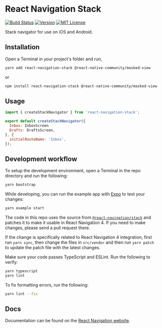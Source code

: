 # React Navigation Stack

[![Build Status][build-badge]][build]
[![Version][version-badge]][package]
[![MIT License][license-badge]][license]

Stack navigator for use on iOS and Android.

## Installation

Open a Terminal in your project's folder and run,

```sh
yarn add react-navigation-stack @react-native-community/masked-view
```

or

```sh
npm install react-navigation-stack @react-native-community/masked-view
```

## Usage

```js
import { createStackNavigator } from 'react-navigation-stack';

export default createStackNavigator({
  Inbox: InboxScreen
  Drafts: DraftsScreen,
}, {
  initialRouteName: 'Inbox',
});
```

## Development workflow

To setup the development environment, open a Terminal in the repo directory and run the following:

```sh
yarn bootstrap
```

While developing, you can run the example app with [Expo](https://expo.io/) to test your changes:

```sh
yarn example start
```

The code in this repo uses the source from [`@react-navigation/stack`](https://github.com/react-navigation/navigation-ex/tree/master/packages/stack) and patches it to make it usable in React Navigation 4. If you need to make changes, please send a pull request there.

If the change is specifically related to React Navigation 4 integration, first run `yarn sync`, then change the files in `src/vendor` and then run `yarn patch` to update the patch file with the latest changes.

Make sure your code passes TypeScript and ESLint. Run the following to verify:

```sh
yarn typescript
yarn lint
```

To fix formatting errors, run the following:

```sh
yarn lint --fix
```

## Docs

Documentation can be found on the [React Navigation website](https://reactnavigation.org/docs/en/stack-navigator.html).

<!-- badges -->

[build-badge]: https://img.shields.io/circleci/project/github/react-navigation/stack/master.svg?style=flat-square
[build]: https://circleci.com/gh/react-navigation/stack
[version-badge]: https://img.shields.io/npm/v/react-navigation-stack.svg?style=flat-square
[package]: https://www.npmjs.com/package/react-navigation-stack
[license-badge]: https://img.shields.io/npm/l/react-navigation-stack.svg?style=flat-square
[license]: https://opensource.org/licenses/MIT

